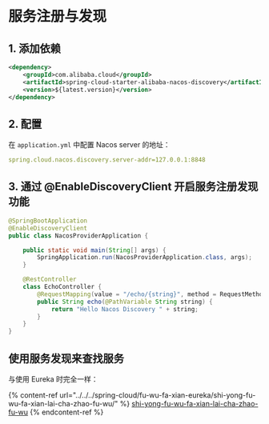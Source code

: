 # 服务注册与发现

## 1. 添加依赖

```xml
<dependency>
    <groupId>com.alibaba.cloud</groupId>
    <artifactId>spring-cloud-starter-alibaba-nacos-discovery</artifactId>
    <version>${latest.version}</version>
</dependency>
```

## 2. 配置

在 `application.yml` 中配置 Nacos server 的地址：

```yaml
spring.cloud.nacos.discovery.server-addr=127.0.0.1:8848
```

## 3. 通过 @EnableDiscoveryClient 开启服务注册发现功能

```java
@SpringBootApplication
@EnableDiscoveryClient
public class NacosProviderApplication {

	public static void main(String[] args) {
		SpringApplication.run(NacosProviderApplication.class, args);
	}

	@RestController
	class EchoController {
		@RequestMapping(value = "/echo/{string}", method = RequestMethod.GET)
		public String echo(@PathVariable String string) {
			return "Hello Nacos Discovery " + string;
		}
	}
}
```

## 使用服务发现来查找服务

与使用 Eureka 时完全一样：

{% content-ref url="../../../spring-cloud/fu-wu-fa-xian-eureka/shi-yong-fu-wu-fa-xian-lai-cha-zhao-fu-wu/" %}
[shi-yong-fu-wu-fa-xian-lai-cha-zhao-fu-wu](../../../spring-cloud/fu-wu-fa-xian-eureka/shi-yong-fu-wu-fa-xian-lai-cha-zhao-fu-wu/)
{% endcontent-ref %}


